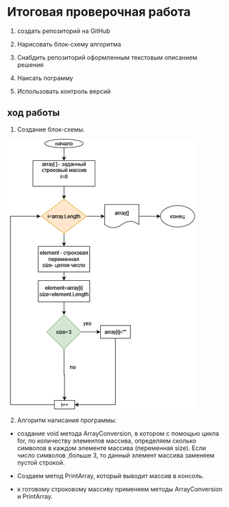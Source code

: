 # Итоговая проверочная работа #

1. создать репозиторий на GitHub

2. Нарисовать блок-схему алгоритма

3. Снабдить репозиторий оформленным текстовым описанием решения

4. Наисать пограмму

5. Использовать контроль версий

## ход работы

1. Создание блок-схемы.

![блок-схема](блок-схема.drawio(3).png)

2. Алгоритм написания программы:

- создание void метода ArrayConversion, в котором с помощью цикла for, по количеству элементов массива, определяем сколько символов в каждом элементе массива (переменная size). Если число символов ,больше 3, то данный элемент массива заменяем пустой строкой.

- Создаем метод PrintArray, который выводит массив в консоль.

- к готовому строковому массиву применяем методы ArrayConversion и PrintArray.
